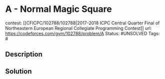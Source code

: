 # A - Normal Magic Square

contest: [[CFICPC/102788/102788|2017-2018 ICPC Central Quarter Final of Northeastern European Regional Collegiate Programming Contest]]
url: https://codeforces.com/gym/102788/problem/A
Status: #UNSOLVED
Tags: #

## Description

## Solution

